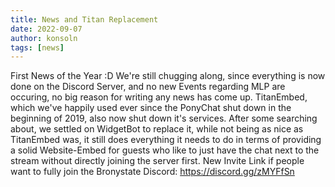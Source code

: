 ```yaml
---
title: News and Titan Replacement
date: 2022-09-07
author: konsoln
tags: [news]
---
```


First News of the Year :D
We're still chugging along, since everything is now done on the Discord Server, and no new Events regarding MLP are occuring,
no big reason for writing any news has come up.
TitanEmbed, which we've happily used ever since the PonyChat shut down in the beginning of 2019, also now shut down it's services.
After some searching about, we settled on WidgetBot to replace it, while not being as nice as TitanEmbed was, it still does
everything it needs to do in terms of providing a solid Website-Embed for guests who like to just have the chat next to the stream
without directly joining the server first.
New Invite Link if people want to fully join the Bronystate Discord: https://discord.gg/zMYFfSn
